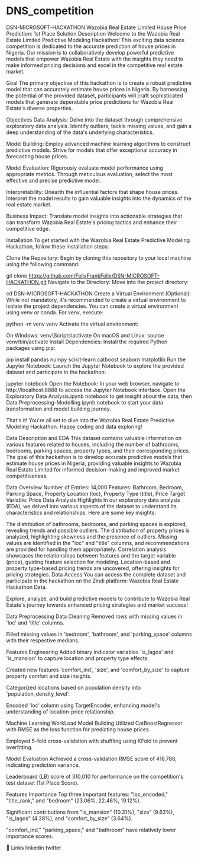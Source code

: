 # DNS_competition
DSN-MICROSOFT-HACKATHON
Wazobia Real Estate Limited House Price Prediction: 1st Place Solution
Description
Welcome to the Wazobia Real Estate Limited Predictive Modeling Hackathon! This exciting data science competition is dedicated to the accurate prediction of house prices in Nigeria. Our mission is to collaboratively develop powerful predictive models that empower Wazobia Real Estate with the insights they need to make informed pricing decisions and excel in the competitive real estate market.

Goal
The primary objective of this hackathon is to create a robust predictive model that can accurately estimate house prices in Nigeria. By harnessing the potential of the provided dataset, participants will craft sophisticated models that generate dependable price predictions for Wazobia Real Estate's diverse properties.

Objectives
Data Analysis: Delve into the dataset through comprehensive exploratory data analysis. Identify outliers, tackle missing values, and gain a deep understanding of the data's underlying characteristics.

Model Building: Employ advanced machine learning algorithms to construct predictive models. Strive for models that offer exceptional accuracy in forecasting house prices.

Model Evaluation: Rigorously evaluate model performance using appropriate metrics. Through meticulous evaluation, select the most effective and precise predictive model.

Interpretability: Unearth the influential factors that shape house prices. Interpret the model results to gain valuable insights into the dynamics of the real estate market.

Business Impact: Translate model insights into actionable strategies that can transform Wazobia Real Estate's pricing tactics and enhance their competitive edge.

Installation
To get started with the Wazobia Real Estate Predictive Modeling Hackathon, follow these installation steps:

Clone the Repository: Begin by cloning this repository to your local machine using the following command:

git clone https://github.com/FelixFrankFelix/DSN-MICROSOFT-HACKATHON.git
Navigate to the Directory: Move into the project directory:

cd DSN-MICROSOFT-HACKATHON
Create a Virtual Environment (Optional): While not mandatory, it's recommended to create a virtual environment to isolate the project dependencies. You can create a virtual environment using venv or conda. For venv, execute:

python -m venv venv
Activate the virtual environment:

On Windows:
venv\Scripts\activate
On macOS and Linux:
source venv/bin/activate
Install Dependencies: Install the required Python packages using pip:

pip install pandas numpy scikit-learn catboost seaborn matplotlib
Run the Jupyter Notebook: Launch the Jupyter Notebook to explore the provided dataset and participate in the hackathon:

jupyter notebook
Open the Notebook: In your web browser, navigate to http://localhost:8888 to access the Jupyter Notebook interface. Open the Exploratory Data Analysis.ipynb notebook to get insight about the data, then Data Preprocessing-Modelling.ipynb notebook to start your data transformation and model building journey.

That's it! You're all set to dive into the Wazobia Real Estate Predictive Modeling Hackathon. Happy coding and data exploring!

Data Description and EDA
This dataset contains valuable information on various features related to houses, including the number of bathrooms, bedrooms, parking spaces, property types, and their corresponding prices. The goal of this hackathon is to develop accurate predictive models that estimate house prices in Nigeria, providing valuable insights to Wazobia Real Estate Limited for informed decision-making and improved market competitiveness.

Data Overview
Number of Entries: 14,000
Features: Bathroom, Bedroom, Parking Space, Property Location (loc), Property Type (title), Price
Target Variable: Price
Data Analysis Highlights
In our exploratory data analysis (EDA), we delved into various aspects of the dataset to understand its characteristics and relationships. Here are some key insights:

The distribution of bathrooms, bedrooms, and parking spaces is explored, revealing trends and possible outliers.
The distribution of property prices is analyzed, highlighting skewness and the presence of outliers.
Missing values are identified in the "loc" and "title" columns, and recommendations are provided for handling them appropriately.
Correlation analysis showcases the relationships between features and the target variable (price), guiding feature selection for modeling.
Location-based and property type-based pricing trends are uncovered, offering insights for pricing strategies.
Data Access
You can access the complete dataset and participate in the hackathon on the Zindi platform: Wazobia Real Estate Hackathon Data.

Explore, analyze, and build predictive models to contribute to Wazobia Real Estate's journey towards enhanced pricing strategies and market success!

Data Preprocessing
Data Cleaning
Removed rows with missing values in 'loc' and 'title' columns.

Filled missing values in 'bedroom', 'bathroom', and 'parking_space' columns with their respective medians.

Features Engineering
Added binary indicator variables 'is_lagos' and 'is_mansion' to capture location and property type effects.

Created new features 'comfort_ind', 'size', and 'comfort_by_size' to capture property comfort and size insights.

Categorized locations based on population density into 'population_density_level'.

Encoded 'loc' column using TargetEncoder, enhancing model's understanding of location-price relationship.

Machine Learning WorkLoad
Model Building
Utilized CatBoostRegressor with RMSE as the loss function for predicting house prices.

Employed 5-fold cross-validation with shuffling using KFold to prevent overfitting.

Model Evaluation
Achieved a cross-validation RMSE score of 416,786, indicating prediction variance.

Leaderboard (LB) score of 310,010 for performance on the competition's test dataset (1st Place Score).

Features Importance
Top three important features: "loc_encoded," "title_rank," and "bedroom" (23.06%, 22.46%, 19.12%).

Significant contributions from "is_mansion" (10.31%), "size" (9.63%), "is_lagos" (4.28%), and "comfort_by_size" (3.64%).

"comfort_ind," "parking_space," and "bathroom" have relatively lower importance scores.

🔗 Links
linkedin twitter
